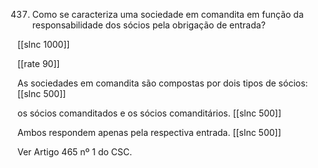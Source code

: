 437.  Como  se  caracteriza  uma  sociedade  em  comandita  em  função  da  responsabilidade dos sócios pela obrigação  de entrada?

[[slnc 1000]]

[[rate 90]]

As  sociedades  em  comandita  são  compostas  por  dois  tipos  de sócios:
[[slnc 500]]

os sócios comanditados e  os  sócios  comanditários.
[[slnc 500]]

Ambos respondem apenas pela respectiva entrada.
[[slnc 500]]

Ver Artigo  465 nº 1 do CSC.
